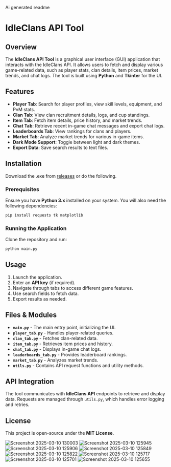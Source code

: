 Ai generated readme

# IdleClans API Tool

## Overview
The **IdleClans API Tool** is a graphical user interface (GUI) application that interacts with the IdleClans API. It allows users to fetch and display various game-related data, such as player stats, clan details, item prices, market trends, and chat logs. The tool is built using **Python** and **Tkinter** for the UI.

## Features
- **Player Tab**: Search for player profiles, view skill levels, equipment, and PvM stats.
- **Clan Tab**: View clan recruitment details, logs, and cup standings.
- **Item Tab**: Fetch item details, price history, and market trends.
- **Chat Tab**: Retrieve recent in-game chat messages and export chat logs.
- **Leaderboards Tab**: View rankings for clans and players.
- **Market Tab**: Analyze market trends for various in-game items.
- **Dark Mode Support**: Toggle between light and dark themes.
- **Export Data**: Save search results to text files.

## Installation

Download the .exe from [releases](https://github.com/Tokerot/icapi/releases) or do the following.
### Prerequisites
Ensure you have **Python 3.x** installed on your system. You will also need the following dependencies:

```sh
pip install requests tk matplotlib
```

### Running the Application
Clone the repository and run:

```sh
python main.py
```

## Usage
1. Launch the application.
2. Enter an **API key** (if required).
3. Navigate through tabs to access different game features.
4. Use search fields to fetch data.
5. Export results as needed.

## Files & Modules
- **`main.py`** - The main entry point, initializing the UI.
- **`player_tab.py`** - Handles player-related queries.
- **`clan_tab.py`** - Fetches clan-related data.
- **`item_tab.py`** - Retrieves item prices and history.
- **`chat_tab.py`** - Displays in-game chat logs.
- **`leaderboards_tab.py`** - Provides leaderboard rankings.
- **`market_tab.py`** - Analyzes market trends.
- **`utils.py`** - Contains API request functions and utility methods.

## API Integration
The tool communicates with **IdleClans API** endpoints to retrieve and display data. Requests are managed through `utils.py`, which handles error logging and retries.

## License
This project is open-source under the **MIT License**.

![Screenshot 2025-03-10 130003](https://github.com/user-attachments/assets/fe89dde0-7982-44bb-aef0-006d57f3169a)
![Screenshot 2025-03-10 125945](https://github.com/user-attachments/assets/5281c282-cfa0-4734-9a11-42685f68def2)
![Screenshot 2025-03-10 125906](https://github.com/user-attachments/assets/17bda515-7308-4f7d-a9af-c2a920fc4084)
![Screenshot 2025-03-10 125849](https://github.com/user-attachments/assets/83168f0d-0ece-4817-a451-d98f1dac38e7)
![Screenshot 2025-03-10 125822](https://github.com/user-attachments/assets/10fd7d66-924d-4d71-974a-f5de2e4aaca4)
![Screenshot 2025-03-10 125717](https://github.com/user-attachments/assets/051e1a08-59cb-426a-8925-08d801be4351)
![Screenshot 2025-03-10 125701](https://github.com/user-attachments/assets/d4a7b8ee-43d8-4afc-ba40-d84aaf69b1af)
![Screenshot 2025-03-10 125655](https://github.com/user-attachments/assets/db089805-3d17-464f-9b3e-2895916ca314)
